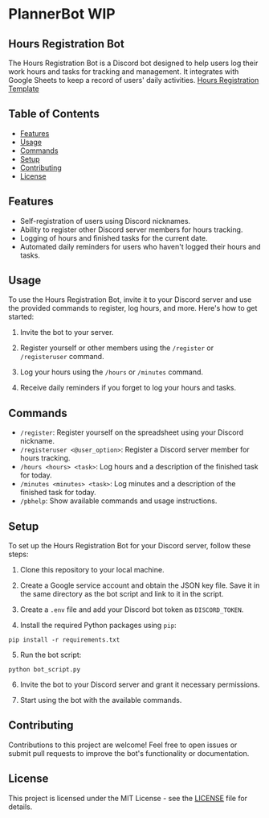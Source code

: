 # PlannerBot WIP
## Hours Registration Bot

The Hours Registration Bot is a Discord bot designed to help users log their work hours and tasks for tracking and management. It integrates with Google Sheets to keep a record of users' daily activities.
[Hours Registration Template](https://docs.google.com/spreadsheets/d/1UK_veVeC3QWL8_2fPv0StziR0YQZhGvGAtT7ThK9Y-0/edit?usp=sharing)

## Table of Contents

- [Features](#features)
- [Usage](#usage)
- [Commands](#commands)
- [Setup](#setup)
- [Contributing](#contributing)
- [License](#license)

## Features

- Self-registration of users using Discord nicknames.
- Ability to register other Discord server members for hours tracking.
- Logging of hours and finished tasks for the current date.
- Automated daily reminders for users who haven't logged their hours and tasks.

## Usage

To use the Hours Registration Bot, invite it to your Discord server and use the provided commands to register, log hours, and more. Here's how to get started:

1. Invite the bot to your server.

2. Register yourself or other members using the `/register` or `/registeruser` command.

3. Log your hours using the `/hours` or `/minutes` command.

4. Receive daily reminders if you forget to log your hours and tasks.

## Commands

- `/register`: Register yourself on the spreadsheet using your Discord nickname.
- `/registeruser <@user_option>`: Register a Discord server member for hours tracking.
- `/hours <hours> <task>`: Log hours and a description of the finished task for today.
- `/minutes <minutes> <task>`: Log minutes and a description of the finished task for today.
- `/pbhelp`: Show available commands and usage instructions.

## Setup

To set up the Hours Registration Bot for your Discord server, follow these steps:

1. Clone this repository to your local machine.

2. Create a Google service account and obtain the JSON key file. Save it in the same directory as the bot script and link to it in the script.

3. Create a `.env` file and add your Discord bot token as `DISCORD_TOKEN`.

4. Install the required Python packages using `pip`:

`pip install -r requirements.txt`

5. Run the bot script:

`python bot_script.py`

6. Invite the bot to your Discord server and grant it necessary permissions.

7. Start using the bot with the available commands.

## Contributing

Contributions to this project are welcome! Feel free to open issues or submit pull requests to improve the bot's functionality or documentation.

## License

This project is licensed under the MIT License - see the [LICENSE](LICENSE) file for details.
